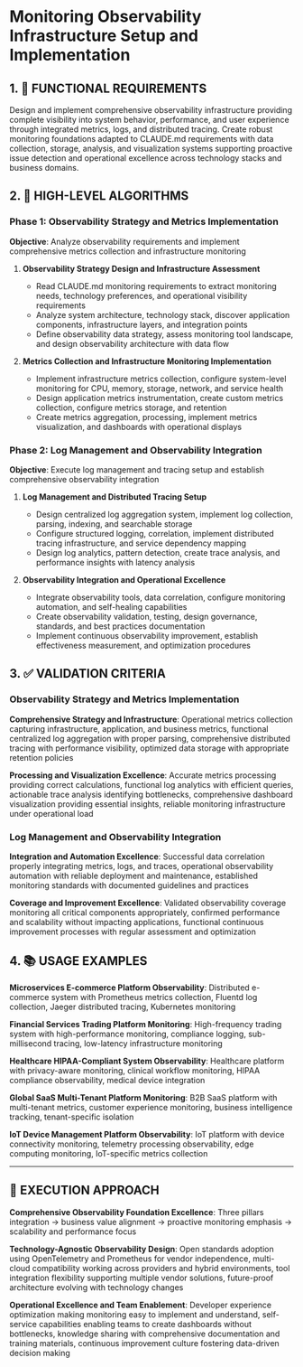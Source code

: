 # Monitoring Observability Infrastructure Setup and Implementation

## 1. 🎯 FUNCTIONAL REQUIREMENTS

Design and implement comprehensive observability infrastructure providing complete visibility into system behavior, performance, and user experience through integrated metrics, logs, and distributed tracing. Create robust monitoring foundations adapted to CLAUDE.md requirements with data collection, storage, analysis, and visualization systems supporting proactive issue detection and operational excellence across technology stacks and business domains.

## 2. 🔄 HIGH-LEVEL ALGORITHMS

### Phase 1: Observability Strategy and Metrics Implementation
**Objective**: Analyze observability requirements and implement comprehensive metrics collection and infrastructure monitoring

1. **Observability Strategy Design and Infrastructure Assessment**
   - Read CLAUDE.md monitoring requirements to extract monitoring needs, technology preferences, and operational visibility requirements
   - Analyze system architecture, technology stack, discover application components, infrastructure layers, and integration points
   - Define observability data strategy, assess monitoring tool landscape, and design observability architecture with data flow

2. **Metrics Collection and Infrastructure Monitoring Implementation**
   - Implement infrastructure metrics collection, configure system-level monitoring for CPU, memory, storage, network, and service health
   - Design application metrics instrumentation, create custom metrics collection, configure metrics storage, and retention
   - Create metrics aggregation, processing, implement metrics visualization, and dashboards with operational displays

### Phase 2: Log Management and Observability Integration
**Objective**: Execute log management and tracing setup and establish comprehensive observability integration

1. **Log Management and Distributed Tracing Setup**
   - Design centralized log aggregation system, implement log collection, parsing, indexing, and searchable storage
   - Configure structured logging, correlation, implement distributed tracing infrastructure, and service dependency mapping
   - Design log analytics, pattern detection, create trace analysis, and performance insights with latency analysis

2. **Observability Integration and Operational Excellence**
   - Integrate observability tools, data correlation, configure monitoring automation, and self-healing capabilities
   - Create observability validation, testing, design governance, standards, and best practices documentation
   - Implement continuous observability improvement, establish effectiveness measurement, and optimization procedures

## 3. ✅ VALIDATION CRITERIA

### Observability Strategy and Metrics Implementation
**Comprehensive Strategy and Infrastructure**: Operational metrics collection capturing infrastructure, application, and business metrics, functional centralized log aggregation with proper parsing, comprehensive distributed tracing with performance visibility, optimized data storage with appropriate retention policies

**Processing and Visualization Excellence**: Accurate metrics processing providing correct calculations, functional log analytics with efficient queries, actionable trace analysis identifying bottlenecks, comprehensive dashboard visualization providing essential insights, reliable monitoring infrastructure under operational load

### Log Management and Observability Integration
**Integration and Automation Excellence**: Successful data correlation properly integrating metrics, logs, and traces, operational observability automation with reliable deployment and maintenance, established monitoring standards with documented guidelines and practices

**Coverage and Improvement Excellence**: Validated observability coverage monitoring all critical components appropriately, confirmed performance and scalability without impacting applications, functional continuous improvement processes with regular assessment and optimization

## 4. 📚 USAGE EXAMPLES

**Microservices E-commerce Platform Observability**: Distributed e-commerce system with Prometheus metrics collection, Fluentd log collection, Jaeger distributed tracing, Kubernetes monitoring

**Financial Services Trading Platform Monitoring**: High-frequency trading system with high-performance monitoring, compliance logging, sub-millisecond tracing, low-latency infrastructure monitoring

**Healthcare HIPAA-Compliant System Observability**: Healthcare platform with privacy-aware monitoring, clinical workflow monitoring, HIPAA compliance observability, medical device integration

**Global SaaS Multi-Tenant Platform Monitoring**: B2B SaaS platform with multi-tenant metrics, customer experience monitoring, business intelligence tracking, tenant-specific isolation

**IoT Device Management Platform Observability**: IoT platform with device connectivity monitoring, telemetry processing observability, edge computing monitoring, IoT-specific metrics collection

---

## 🎯 EXECUTION APPROACH

**Comprehensive Observability Foundation Excellence**: Three pillars integration → business value alignment → proactive monitoring emphasis → scalability and performance focus

**Technology-Agnostic Observability Design**: Open standards adoption using OpenTelemetry and Prometheus for vendor independence, multi-cloud compatibility working across providers and hybrid environments, tool integration flexibility supporting multiple vendor solutions, future-proof architecture evolving with technology changes

**Operational Excellence and Team Enablement**: Developer experience optimization making monitoring easy to implement and understand, self-service capabilities enabling teams to create dashboards without bottlenecks, knowledge sharing with comprehensive documentation and training materials, continuous improvement culture fostering data-driven decision making